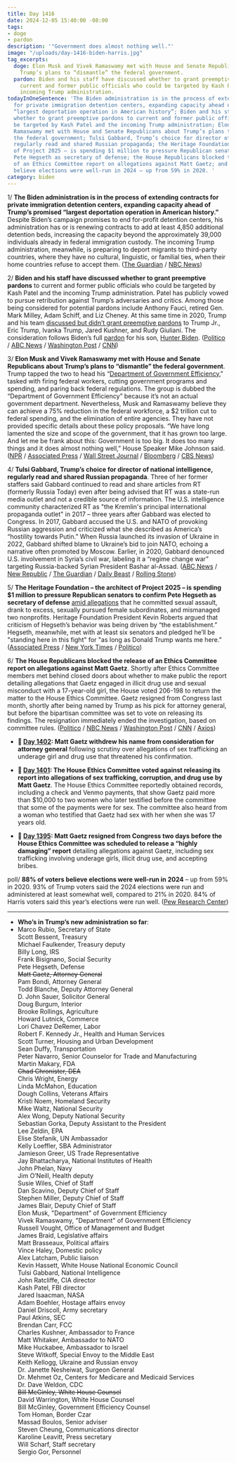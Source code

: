 ```yaml
---
title: Day 1416
date: 2024-12-05 15:40:00 -08:00
tags:
- doge
- pardon
description: '"Government does almost nothing well."'
image: "/uploads/day-1416-biden-harris.jpg"
tag_excerpts:
  doge: Elon Musk and Vivek Ramaswamy met with House and Senate Republicans about
    Trump’s plans to “dismantle” the federal government.
  pardon: Biden and his staff have discussed whether to grant preemptive pardons to
    current and former public officials who could be targeted by Kash Patel and the
    incoming Trump administration.
todayInOneSentence: 'The Biden administration is in the process of extending contracts
  for private immigration detention centers, expanding capacity ahead of Trump’s promised
  “largest deportation operation in American history”; Biden and his staff have discussed
  whether to grant preemptive pardons to current and former public officials who could
  be targeted by Kash Patel and the incoming Trump administration; Elon Musk and Vivek
  Ramaswamy met with House and Senate Republicans about Trump’s plans to “dismantle”
  the federal government; Tulsi Gabbard, Trump’s choice for director of national intelligence,
  regularly read and shared Russian propaganda; the Heritage Foundation – the architect
  of Project 2025 – is spending $1 million to pressure Republican senators to confirm
  Pete Hegseth as secretary of defense; the House Republicans blocked the release
  of an Ethics Committee report on allegations against Matt Gaetz; and 88% of voters
  believe elections were well-run in 2024 – up from 59% in 2020. '
category: biden
---
```


1/ **The Biden administration is in the process of extending contracts for private immigration detention centers, expanding capacity ahead of Trump’s promised “largest deportation operation in American history.”** Despite Biden’s campaign promises to end for-profit detention centers, his administration has or is renewing contracts to add at least 4,850 additional detention beds, increasing the capacity beyond the approximately 39,000 individuals already in federal immigration custody. The incoming Trump administration, meanwhile, is preparing to deport migrants to third-party countries, where they have no cultural, linguistic, or familial ties, when their home countries refuse to accept them. ([The Guardian](https://www.theguardian.com/us-news/2024/dec/05/biden-immigration-jails-trump-mass-deportation-plan) / [NBC News](https://www.nbcnews.com/investigations/incoming-trump-administration-plans-deport-migrants-countries-rcna182896))

2/ **Biden and his staff have discussed whether to grant preemptive pardons** to current and former public officials who could be targeted by Kash Patel and the incoming Trump administration. Patel has publicly vowed to pursue retribution against Trump’s adversaries and critics. Among those being considered for potential pardons include Anthony Fauci, retired Gen. Mark Milley, Adam Schiff, and Liz Cheney. At this same time in 2020, Trump and his team [discussed but didn’t grant preemptive pardons](https://whatthefuckjusthappenedtoday.com/2020/12/02/day-1413/#1-trump-discussed-whether-to-grant-p) to Trump Jr., Eric Trump, Ivanka Trump, Jared Kushner, and Rudy Giuliani. The consideration follows Biden’s full [pardon](https://whatthefuckjusthappenedtoday.com/wtf-is/pardon/) for his son, [Hunter Biden](https://whatthefuckjusthappenedtoday.com/2024/12/02/day-1413/#1-biden-issued-a-%E2%80%9Cfull-and-unconditi). ([Politico](https://www.politico.com/news/magazine/2024/12/04/biden-white-house-pardons-00192610) / [ABC News](https://abcnews.go.com/Politics/biden-preemptive-pardons-officials-trump-target-source/story?id=116481186) / [Washington Post](https://www.washingtonpost.com/politics/2024/12/05/white-house-weighs-preemptive-pardons-for-potential-trump-targets/) / [CNN](https://www.cnn.com/2024/12/05/politics/preemptive-pardons-biden-white-house-trump/index.html))

3/ **Elon Musk and Vivek Ramaswamy met with House and Senate Republicans about Trump’s plans to “dismantle” the federal government**. Trump tapped the two to head his “[Department of Government Efficiency](https://whatthefuckjusthappenedtoday.com/wtf-is/doge/)," tasked with firing federal workers, cutting government programs and spending, and paring back federal regulations. The group is dubbed the “Department of Government Efficiency” because it’s not an actual government department. Nevertheless, Musk and Ramaswamy believe they can achieve a 75% reduction in the federal workforce, a $2 trillion cut to federal spending, and the elimination of entire agencies. They have not provided specific details about these policy proposals. “We have long lamented the size and scope of the government, that it has grown too large. And let me be frank about this: Government is too big. It does too many things and it does almost nothing well,” House Speaker Mike Johnson said. ([NPR](https://www.npr.org/2024/12/04/nx-s1-5205354/musk-ramaswamy-doge-congress) / [Associated Press](https://apnews.com/article/elon-musk-vivek-ramaswamy-doge-ce55aa7ca8c921511d18e837c2a2db64) / [Wall Street Journal](https://www.wsj.com/politics/policy/musk-ramaswamy-doge-congress-8f5f53a6) / [Bloomberg](https://www.bloomberg.com/news/articles/2024-12-05/elon-musk-works-congress-as-he-targets-2-trillion-budget-chop) / [CBS News](https://www.cbsnews.com/news/elon-musk-vivek-ramaswamy-doge-capitol-hill/))

4/ **Tulsi Gabbard, Trump’s choice for director of national intelligence, regularly read and shared Russian propaganda**. Three of her former staffers said Gabbard continued to read and share articles from RT (formerly Russia Today) even after being advised that RT was a state-run media outlet and not a credible source of information. The U.S. intelligence community characterized RT as "the Kremlin's principal international propaganda outlet" in 2017 – three years after Gabbard was elected to Congress. In 2017, Gabbard accused the U.S. and NATO of provoking Russian aggression and criticized what she described as America’s “hostility towards Putin.” When Russia launched its invasion of Ukraine in 2022, Gabbard shifted blame to Ukraine’s bid to join NATO, echoing a narrative often promoted by Moscow. Earlier, in 2020, Gabbard denounced U.S. involvement in Syria’s civil war, labeling it a “regime change war” targeting Russia-backed Syrian President Bashar al-Assad. ([ABC News](https://abcnews.go.com/US/gabbards-views-russia-shaped-part-kremlin-propaganda-outlet/story?id=116430097) / [New Republic](https://newrepublic.com/post/189066/tulsi-gabbard-russian-media-stooge) / [The Guardian](https://www.theguardian.com/us-news/2024/dec/05/tulsi-gabbard-national-intelligence-community-fears) / [Daily Beast](https://www.thedailybeast.com/ex-tulsi-gabbard-aides-say-she-was-a-devout-consumer-of-kremlin-propaganda-network-rt/) / [Rolling Stone](https://www.rollingstone.com/politics/politics-news/tulsi-gabbard-russian-state-media-nomination-compromised-1235193119/))

5/ **The Heritage Foundation – the architect of Project 2025 – is spending $1 million to pressure Republican senators to confirm Pete Hegseth as secretary of defense** [amid allegations](https://whatthefuckjusthappenedtoday.com/2024/12/02/day-1413/#3-trump%E2%80%99s-pick-to-lead-the-departmen) that he committed sexual assault, drank to excess, sexually pursued female subordinates, and mismanaged two nonprofits. Heritage Foundation President Kevin Roberts argued that criticism of Hegseth’s behavior was being driven by “the establishment.” Hegseth, meanwhile, met with at least six senators and pledged he’ll be "standing here in this fight" for "as long as Donald Trump wants me here." ([Associated Press](https://apnews.com/article/project-2025-cabinet-nominees-heritage-foundation-hegseth-d770431b8022159dc3f6c53458bdcf0e) / [New York Times](https://www.nytimes.com/live/2024/12/05/us/trump-news) / [Politico](https://www.politico.com/live-updates/2024/12/05/congress/hegseth-defiant-nomination-00192878))

6/ **The House Republicans blocked the release of an Ethics Committee report on allegations against Matt Gaetz**. Shortly after Ethics Committee members met behind closed doors about whether to make public the report detailing allegations that Gaetz engaged in illicit drug use and sexual misconduct with a 17-year-old girl, the House voted 206-198 to return the matter to the House Ethics Committee. Gaetz resigned from Congress last month, shortly after being named by Trump as his pick for attorney general, but before the bipartisan committee was set to vote on releasing its findings. The resignation immediately ended the investigation, based on committee rules. ([Politico](https://www.politico.com/live-updates/2024/12/05/congress/house-gaetz-ethics-report-push-rebuffed-00192936) / [NBC News](https://www.nbcnews.com/politics/congress/house-expected-vote-whether-release-matt-gaetz-ethics-report-rcna182952) / [Washington Post](https://www.washingtonpost.com/politics/2024/12/05/gaetz-ethics-investigation-report/) / [CNN](https://www.cnn.com/2024/12/05/politics/house-vote-matt-gaetz-ethics-report) / [Axios](https://www.axios.com/2024/12/05/gaetz-ethics-resolution-vote))

* **📌 [Day 1402](https://whatthefuckjusthappenedtoday.com/2024/11/21/day-1402/#1-matt-gaetz-withdrew-his-name-from): Matt Gaetz withdrew his name from consideration for attorney general** following scrutiny over allegations of sex trafficking an underage girl and drug use that threatened his confirmation.

* **📌 [Day 1401](https://whatthefuckjusthappenedtoday.com/2024/11/21/day-1402/#1-matt-gaetz-withdrew-his-name-from): The House Ethics Committee voted against releasing its report into allegations of sex trafficking, corruption, and drug use by Matt Gaetz**. The House Ethics Committee reportedly obtained records, including a check and Venmo payments, that show Gaetz paid more than $10,000 to two women who later testified before the committee that some of the payments were for sex. The committee also heard from a woman who testified that Gaetz had sex with her when she was 17 years old.

* **📌 [Day 1395](https://whatthefuckjusthappenedtoday.com/2024/11/14/day-1395/#2-matt-gaetz-abruptly-resigned-from): Matt Gaetz resigned from Congress two days before the House Ethics Committee was scheduled to release a “highly damaging” report** detailing allegations against Gaetz, including sex trafficking involving underage girls, illicit drug use, and accepting bribes.

poll/ **88% of voters believe elections were well-run in 2024** – up from 59% in 2020. 93% of Trump voters said the 2024 elections were run and administered at least somewhat well, compared to 21% in 2020. 84% of Harris voters said this year’s elections were run well. ([Pew Research Center](https://www.pewresearch.org/politics/2024/12/04/voters-broadly-positive-about-how-elections-were-conducted-in-sharp-contrast-to-2020/))

---

* **Who’s in Trump’s new administration so far**:
* Marco Rubio, Secretary of State \
Scott Bessent, Treasury \
Michael Faulkender, Treasury deputy \
Billy Long, IRS \
Frank Bisignano, Social Security \
Pete Hegseth, Defense \
~~Matt Gaetz, Attorney General~~ \
Pam Bondi, Attorney General \
Todd Blanche, Deputy Attorney General \
D. John Sauer, Solicitor General \
Doug Burgum, Interior \
Brooke Rollings, Agriculture \
Howard Lutnick, Commerce \
Lori Chavez DeRemer, Labor \
Robert F. Kennedy Jr., Health and Human Services \
Scott Turner, Housing and Urban Development \
Sean Duffy, Transportation \
Peter Navarro, Senior Counselor for Trade and Manufacturing \
Martin Makary, FDA \
~~Chad Chronister, DEA~~ \
Chris Wright, Energy \
Linda McMahon, Education \
Dough Collins, Veterans Affairs \
Kristi Noem, Homeland Security \
Mike Waltz, National Security \
Alex Wong, Deputy National Security \
Sebastian Gorka, Deputy Assistant to the President \
Lee Zeldin, EPA \
Elise Stefanik, UN Ambassador \
Kelly Loeffler, SBA Administrator \
Jamieson Greer, US Trade Representative \
Jay Bhattacharya, National Institutes of Health \
John Phelan, Navy \
Jim O’Neill, Health deputy \
Susie Wiles, Chief of Staff \
Dan Scavino, Deputy Chief of Staff \
Stephen Miller, Deputy Chief of Staff \
James Blair, Deputy Chief of Staff \
Elon Musk, "Department" of Government Efficiency \
Vivek Ramaswamy, "Department" of Government Efficiency \
Russell Vought, Office of Management and Budget \
James Braid, Legislative affairs \
Matt Brasseaux, Political affairs \
Vince Haley, Domestic policy \
Alex Latcham, Public liaison \
Kevin Hassett, White House National Economic Council \
Tulsi Gabbard, National Intelligence \
John Ratcliffe, CIA director \
Kash Patel, FBI director \
Jared Isaacman, NASA \
Adam Boehler, Hostage affairs envoy \
Daniel Driscoll, Army secretary \
Paul Atkins, SEC \
Brendan Carr, FCC \
Charles Kushner, Ambassador to France \
Matt Whitaker, Ambassador to NATO \
Mike Huckabee, Ambassador to Israel \
Steve Witkoff, Special Envoy to the Middle East \
Keith Kellogg, Ukraine and Russian envoy \
Dr. Janette Nesheiwat, Surgeon General \
Dr. Mehmet Oz, Centers for Medicare and Medicaid Services \
Dr. Dave Weldon, CDC \
~~Bill McGinley, White House Counsel~~ \
David Warrington, White House Counsel \
Bill McGinley, Government Efficiency Counsel \
Tom Homan, Border Czar \
Massad Boulos, Senior adviser \
Steven Cheung, Communications director \
Karoline Leavitt, Press secretary \
Will Scharf, Staff secretary \
Sergio Gor, Personnel
